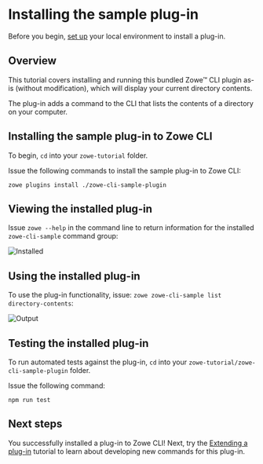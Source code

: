 # Installing the sample plug-in

Before you begin, [set up](cli-setting-up.md) your local environment to install a plug-in.

## Overview
This tutorial covers installing and running this bundled Zowe&trade; CLI plugin as-is (without modification), which will display your current directory contents. 

The plug-in adds a command to the CLI that lists the contents of a directory on your computer. 

## Installing the sample plug-in to Zowe CLI

To begin, `cd` into your `zowe-tutorial` folder.

Issue the following commands to install the sample plug-in to Zowe CLI:

`zowe plugins install ./zowe-cli-sample-plugin`

## Viewing the installed plug-in
Issue `zowe --help` in the command line to return information for the installed `zowe-cli-sample` command group:

![Installed](pathname:///v2.3.x/images/guides/CLI/InstalledSample.png "Installed Sample Plugin")

## Using the installed plug-in
To use the plug-in functionality, issue: `zowe zowe-cli-sample list directory-contents`:

![Output](pathname:///v2.3.x/images/guides/CLI/SampleOutput.png "Sample Plugin Output")

## Testing the installed plug-in
To run automated tests against the plug-in, `cd` into your `zowe-tutorial/zowe-cli-sample-plugin` folder.

Issue the following command:

```
npm run test
```

## Next steps
You successfully installed a plug-in to Zowe CLI! Next, try the [Extending a plug-in](cli-extending-a-plugin.md) tutorial to learn about developing new commands for this plug-in. 